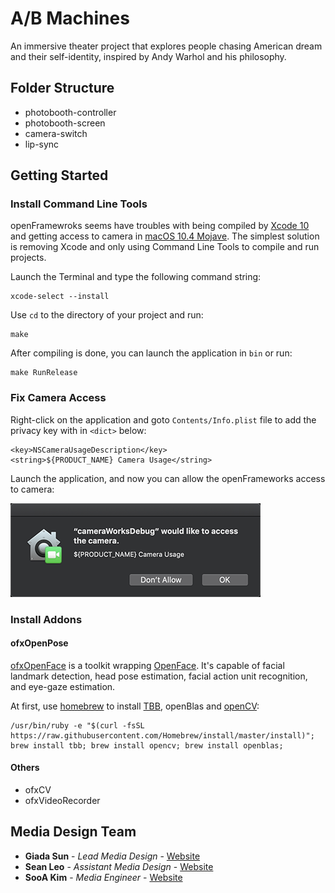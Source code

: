 # A/B Machines

An immersive theater project that explores people chasing American dream and their self-identity, inspired by Andy Warhol and his philosophy.

## Folder Structure

* photobooth-controller
* photobooth-screen
* camera-switch
* lip-sync

## Getting Started

### Install Command Line Tools

openFramewroks seems have troubles with being compiled by [Xcode 10](https://forum.openframeworks.cc/t/xcode-10-0-build-errors/30447/6) and getting access to camera in [macOS 10.4 Mojave](https://www.apple.com/macos/mojave/). The simplest solution is removing Xcode and only using Command Line Tools to compile and run projects.

Launch the Terminal and type the following command string:

```
xcode-select --install
```

Use `cd` to the directory of your project and run:

```
make
```

After compiling is done, you can launch the application in `bin` or run:

```
make RunRelease
```

### Fix Camera Access

Right-click on the application and goto `Contents/Info.plist` file to add the privacy key with in `<dict>` below:

```
<key>NSCameraUsageDescription</key>
<string>${PRODUCT_NAME} Camera Usage</string>
```

Launch the application, and now you can allow the openFrameworks access to camera:

![camera_access.png](/img/camera_access.png)


### Install Addons

#### ofxOpenPose

[ofxOpenFace](https://github.com/antimodular/ofxOpenFace/tree/quick) is a toolkit wrapping [OpenFace](https://github.com/TadasBaltrusaitis/OpenFace). It's capable of facial landmark detection, head pose estimation, facial action unit recognition, and eye-gaze estimation.

At first, use [homebrew](https://brew.sh) to install [TBB](https://www.threadingbuildingblocks.org/), openBlas and [openCV](https://opencv.orgGI):

```
/usr/bin/ruby -e "$(curl -fsSL https://raw.githubusercontent.com/Homebrew/install/master/install)"; brew install tbb; brew install opencv; brew install openblas;
```

#### Others
* ofxCV
* ofxVideoRecorder







## Media Design Team
* **Giada Sun** - *Lead Media Design* - [Website](http://giadasun.com)
* **Sean Leo** - *Assistant Media Design* - [Website](https://www.seanbyrumleo.com/)
* **SooA Kim** - *Media Engineer* - [Website](https://www.sooakim.com/)
